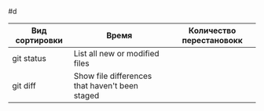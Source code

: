 #d

| Вид сортировки | Время | Количество перестановокк |
| --- | --- | --- |
| git status | List all new or modified files |
| git diff | Show file differences that haven't been staged |
